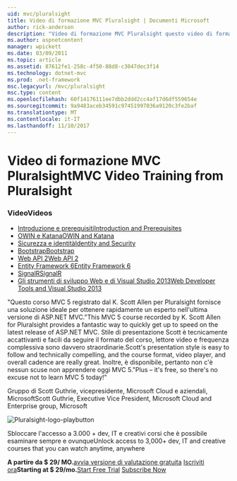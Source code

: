 ```yaml
---
uid: mvc/pluralsight
title: Video di formazione MVC Pluralsight | Documenti Microsoft
author: rick-anderson
description: "Video di formazione MVC Pluralsight questo video di formazione gratuita visualizzerà è attivo e in esecuzione con ASP.NET MVC. Copre tutti i dati da impostare per lo sviluppo..."
ms.author: aspnetcontent
manager: wpickett
ms.date: 03/09/2011
ms.topic: article
ms.assetid: 87612fe1-258c-4f50-88d8-c3047dec3f14
ms.technology: dotnet-mvc
ms.prod: .net-framework
msc.legacyurl: /mvc/pluralsight
msc.type: content
ms.openlocfilehash: 60f14176111ee7dbb2ddd2cc4af17d6df559654e
ms.sourcegitcommit: 9a9483aceb34591c97451997036a9120c3fe2baf
ms.translationtype: MT
ms.contentlocale: it-IT
ms.lasthandoff: 11/10/2017
---
```

<a name="mvc-video-training-from-pluralsight"></a><span data-ttu-id="69bc8-104">Video di formazione MVC Pluralsight</span><span class="sxs-lookup"><span data-stu-id="69bc8-104">MVC Video Training from Pluralsight</span></span>
====================
### <a name="videos"></a><span data-ttu-id="69bc8-105">Video</span><span class="sxs-lookup"><span data-stu-id="69bc8-105">Videos</span></span>

- [<span data-ttu-id="69bc8-106">Introduzione e prerequisiti</span><span class="sxs-lookup"><span data-stu-id="69bc8-106">Introduction and Prerequisites</span></span>](https://pluralsight.com/training/Player?author=scott-allen&name=aspdotnet-mvc5-fundamentals-m1-introduction&mode=live&clip=0&course=aspdotnet-mvc5-fundamentals)
- [<span data-ttu-id="69bc8-107">OWIN e Katana</span><span class="sxs-lookup"><span data-stu-id="69bc8-107">OWIN and Katana</span></span>](https://pluralsight.com/training/Player?author=scott-allen&name=aspdotnet-mvc5-fundamentals-m2-katana&mode=live&clip=0&course=aspdotnet-mvc5-fundamentals)
- [<span data-ttu-id="69bc8-108">Sicurezza e identità</span><span class="sxs-lookup"><span data-stu-id="69bc8-108">Identity and Security</span></span>](https://pluralsight.com/training/Player?author=scott-allen&name=aspdotnet-mvc5-fundamentals-m3-identity&mode=live&clip=0&course=aspdotnet-mvc5-fundamentals)
- [<span data-ttu-id="69bc8-109">Bootstrap</span><span class="sxs-lookup"><span data-stu-id="69bc8-109">Bootstrap</span></span>](https://pluralsight.com/training/Player?author=scott-allen&name=aspdotnet-mvc5-fundamentals-m4-bootstrap&mode=live&clip=0&course=aspdotnet-mvc5-fundamentals)
- [<span data-ttu-id="69bc8-110">Web API 2</span><span class="sxs-lookup"><span data-stu-id="69bc8-110">Web API 2</span></span>](https://pluralsight.com/training/Player?author=scott-allen&name=aspdotnet-mvc5-fundamentals-m5-webapi2&mode=live&clip=0&course=aspdotnet-mvc5-fundamentals)
- [<span data-ttu-id="69bc8-111">Entity Framework 6</span><span class="sxs-lookup"><span data-stu-id="69bc8-111">Entity Framework 6</span></span>](https://pluralsight.com/training/Player?author=scott-allen&name=aspdotnet-mvc5-fundamentals-m6-ef6&mode=live&clip=0&course=aspdotnet-mvc5-fundamentals)
- [<span data-ttu-id="69bc8-112">SignalR</span><span class="sxs-lookup"><span data-stu-id="69bc8-112">SignalR</span></span>](https://pluralsight.com/training/Player?author=scott-allen&name=aspdotnet-mvc5-fundamentals-m7-signalr&mode=live&clip=0&course=aspdotnet-mvc5-fundamentals)
- [<span data-ttu-id="69bc8-113">Gli strumenti di sviluppo Web e di Visual Studio 2013</span><span class="sxs-lookup"><span data-stu-id="69bc8-113">Web Developer Tools and Visual Studio 2013</span></span>](https://pluralsight.com/training/Player?author=scott-allen&name=aspdotnet-mvc5-fundamentals-m8-visualstudio&mode=live&clip=0&course=aspdotnet-mvc5-fundamentals)


<span data-ttu-id="69bc8-114">"Questo corso MVC 5 registrato dal K. Scott Allen per Pluralsight fornisce una soluzione ideale per ottenere rapidamente un esperto nell'ultima versione di ASP.NET MVC.</span><span class="sxs-lookup"><span data-stu-id="69bc8-114">"This MVC 5 course recorded by K. Scott Allen for Pluralsight provides a fantastic way to quickly get up to speed on the latest release of ASP.NET MVC.</span></span> <span data-ttu-id="69bc8-115">Stile di presentazione Scott è tecnicamente accattivanti e facili da seguire il formato del corso, lettore video e frequenza complessiva sono davvero straordinarie.</span><span class="sxs-lookup"><span data-stu-id="69bc8-115">Scott's presentation style is easy to follow and technically compelling, and the course format, video player, and overall cadence are really great.</span></span> <span data-ttu-id="69bc8-116">Inoltre, è disponibile, pertanto non c'è nessun scuse non apprendere oggi MVC 5."</span><span class="sxs-lookup"><span data-stu-id="69bc8-116">Plus – it's free, so there's no excuse not to learn MVC 5 today!"</span></span>

<span data-ttu-id="69bc8-117">Gruppo di Scott Guthrie, vicepresidente, Microsoft Cloud e aziendali, Microsoft</span><span class="sxs-lookup"><span data-stu-id="69bc8-117">Scott Guthrie, Executive Vice President, Microsoft Cloud and Enterprise group, Microsoft</span></span>


![Pluralsight-logo-playbutton](pluralsight/_static/image1.png)

<span data-ttu-id="69bc8-119">Sbloccare l'accesso a 3.000 + dev, IT e creativi corsi che è possibile esaminare sempre e ovunque</span><span class="sxs-lookup"><span data-stu-id="69bc8-119">Unlock access to 3,000+ dev, IT and creative courses that you can watch anytime, anywhere</span></span>

<span data-ttu-id="69bc8-120">**A partire da $ 29/ MO.**[avvia versione di valutazione gratuita](https://pluralsight.com/microsoft/OLT/subscribe/Subscribe1.aspx?freetrial=true&planHint=Monthly&utm_source=microsoft&utm_medium=sponsored-page&utm_content=aspdotnet-mvc5-fundamentals&utm_campaign=microsoft-sponsored-course) [Iscriviti ora](https://pluralsight.com/microsoft/olt/subscriptions.aspx?utm_source=microsoft&utm_medium=sponsored-page&utm_content=aspdotnet-mvc5-fundamentals&utm_campaign=microsoft-sponsored-course)</span><span class="sxs-lookup"><span data-stu-id="69bc8-120">**Starting at $ 29/mo.**[Start Free Trial](https://pluralsight.com/microsoft/OLT/subscribe/Subscribe1.aspx?freetrial=true&planHint=Monthly&utm_source=microsoft&utm_medium=sponsored-page&utm_content=aspdotnet-mvc5-fundamentals&utm_campaign=microsoft-sponsored-course) [Subscribe Now](https://pluralsight.com/microsoft/olt/subscriptions.aspx?utm_source=microsoft&utm_medium=sponsored-page&utm_content=aspdotnet-mvc5-fundamentals&utm_campaign=microsoft-sponsored-course)</span></span>
